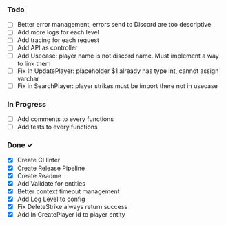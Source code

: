 ### Todo

- [ ] Better error management, errors send to Discord are too descriptive
- [ ] Add more logs for each level
- [ ] Add tracing for each request
- [ ] Add API as controller
- [ ] Add Usecase: player name is not discord name. Must implement a way to link them
- [ ] Fix In UpdatePlayer: placeholder $1 already has type int, cannot assign varchar
- [ ] Fix in SearchPlayer: player strikes must be import there not in usecase

### In Progress

- [ ] Add comments to every functions
- [ ] Add tests to every functions

### Done ✓
- [X] Create CI linter
- [X] Create Release Pipeline
- [X] Create Readme
- [X] Add Validate for entities
- [X] Better context timeout management
- [X] Add Log Level to config
- [X] Fix DeleteStrike always return success
- [X] Add In CreatePlayer id to player entity
